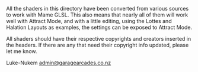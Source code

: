 All the shaders in this directory have been converted from various sources to work with Mame GLSL.
This also means that nearly all of them will work well with Attract Mode, and with a little editing, using the Lottes and Halation Layouts as examples, the settings can be exposed to Attract Mode.

All shaders should have their respective copyrights and creators inserted in the headers.
If there are any that need their copyright info updated, please let me know.


Luke-Nukem
admin@garagearcades.co.nz